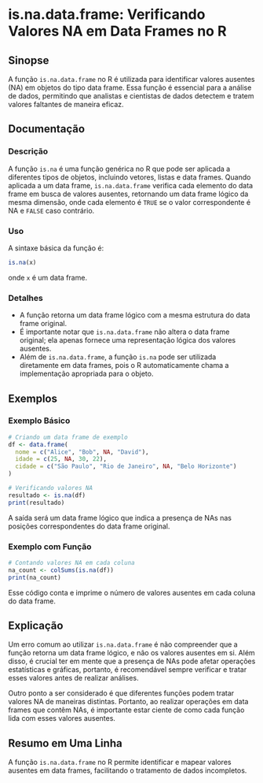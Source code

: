 <!--
Meta Description: # is.na.data.frame: Verificando Valores NA em Data Frames no R ## Sinopse A função `is.na.data.frame` no R é utilizada para identificar valores ausent...
Meta Keywords: data, frame, valores, função, que
-->

# is.na.data.frame: Verificando Valores NA em Data Frames no R

## Sinopse
A função `is.na.data.frame` no R é utilizada para identificar valores ausentes (NA) em objetos do tipo data frame. Essa função é essencial para a análise de dados, permitindo que analistas e cientistas de dados detectem e tratem valores faltantes de maneira eficaz.

## Documentação
### Descrição
A função `is.na` é uma função genérica no R que pode ser aplicada a diferentes tipos de objetos, incluindo vetores, listas e data frames. Quando aplicada a um data frame, `is.na.data.frame` verifica cada elemento do data frame em busca de valores ausentes, retornando um data frame lógico da mesma dimensão, onde cada elemento é `TRUE` se o valor correspondente é NA e `FALSE` caso contrário.

### Uso
A sintaxe básica da função é:
```R
is.na(x)
```
onde `x` é um data frame.

### Detalhes
- A função retorna um data frame lógico com a mesma estrutura do data frame original.
- É importante notar que `is.na.data.frame` não altera o data frame original; ela apenas fornece uma representação lógica dos valores ausentes.
- Além de `is.na.data.frame`, a função `is.na` pode ser utilizada diretamente em data frames, pois o R automaticamente chama a implementação apropriada para o objeto.

## Exemplos
### Exemplo Básico
```R
# Criando um data frame de exemplo
df <- data.frame(
  nome = c("Alice", "Bob", NA, "David"),
  idade = c(25, NA, 30, 22),
  cidade = c("São Paulo", "Rio de Janeiro", NA, "Belo Horizonte")
)

# Verificando valores NA
resultado <- is.na(df)
print(resultado)
```
A saída será um data frame lógico que indica a presença de NAs nas posições correspondentes do data frame original.

### Exemplo com Função
```R
# Contando valores NA em cada coluna
na_count <- colSums(is.na(df))
print(na_count)
```
Esse código conta e imprime o número de valores ausentes em cada coluna do data frame.

## Explicação
Um erro comum ao utilizar `is.na.data.frame` é não compreender que a função retorna um data frame lógico, e não os valores ausentes em si. Além disso, é crucial ter em mente que a presença de NAs pode afetar operações estatísticas e gráficas, portanto, é recomendável sempre verificar e tratar esses valores antes de realizar análises.

Outro ponto a ser considerado é que diferentes funções podem tratar valores NA de maneiras distintas. Portanto, ao realizar operações em data frames que contêm NAs, é importante estar ciente de como cada função lida com esses valores ausentes.

## Resumo em Uma Linha
A função `is.na.data.frame` no R permite identificar e mapear valores ausentes em data frames, facilitando o tratamento de dados incompletos.